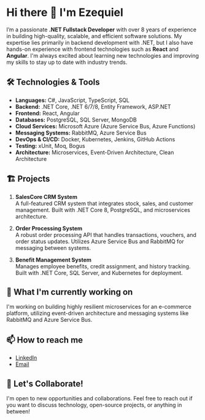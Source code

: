 # Hi there 👋 I'm Ezequiel

I’m a passionate **.NET Fullstack Developer** with over 8 years of experience in building high-quality, scalable, and efficient software solutions. My expertise lies primarily in backend development with .NET, but I also have hands-on experience with frontend technologies such as **React** and **Angular**. I'm always excited about learning new technologies and improving my skills to stay up to date with industry trends.

## 🛠️ Technologies & Tools
- **Languages:** C#, JavaScript, TypeScript, SQL
- **Backend:** .NET Core, .NET 6/7/8, Entity Framework, ASP.NET
- **Frontend:** React, Angular
- **Databases:** PostgreSQL, SQL Server, MongoDB
- **Cloud Services:** Microsoft Azure (Azure Service Bus, Azure Functions)
- **Messaging Systems:** RabbitMQ, Azure Service Bus
- **DevOps & CI/CD:** Docker, Kubernetes, Jenkins, GitHub Actions
- **Testing:** xUnit, Moq, Bogus
- **Architecture:** Microservices, Event-Driven Architecture, Clean Architecture

## 🏗️ Projects
1. **SalesCore CRM System**  
   A full-featured CRM system that integrates stock, sales, and customer management. Built with .NET Core 8, PostgreSQL, and microservices architecture.
   
2. **Order Processing System**  
   A robust order processing API that handles transactions, vouchers, and order status updates. Utilizes Azure Service Bus and RabbitMQ for messaging between systems.

3. **Benefit Management System**  
   Manages employee benefits, credit assignment, and history tracking. Built with .NET Core, SQL Server, and Kubernetes for deployment.

## 🚀 What I'm currently working on
I'm working on building highly resilient microservices for an e-commerce platform, utilizing event-driven architecture and messaging systems like RabbitMQ and Azure Service Bus.

## 📫 How to reach me
- [LinkedIn](https://www.linkedin.com/in/ezequiel-cardoso/)
- [Email](mailto:falecomezequielcardoso@gmail.com)

## 🤝 Let's Collaborate!
I'm open to new opportunities and collaborations. Feel free to reach out if you want to discuss technology, open-source projects, or anything in between!
